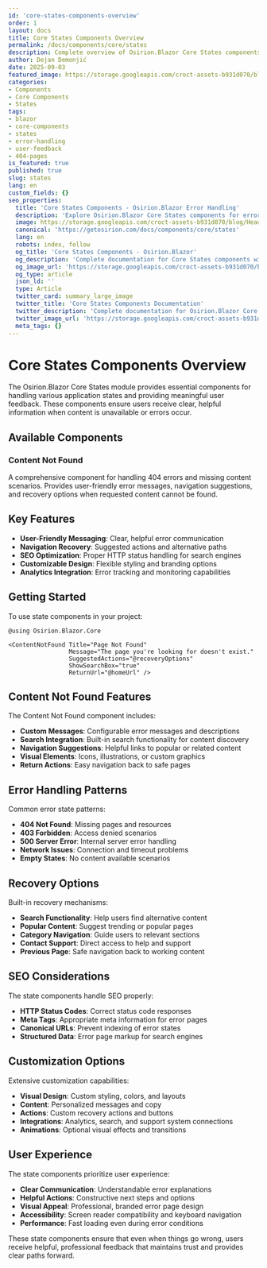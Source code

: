 ```yaml
---
id: 'core-states-components-overview'
order: 1
layout: docs
title: Core States Components Overview
permalink: /docs/components/core/states
description: Complete overview of Osirion.Blazor Core States components including content not found states for error handling and user feedback.
author: Dejan Demonjić
date: 2025-09-03
featured_image: https://storage.googleapis.com/croct-assets-b931d070/blog/Headless_CMS_within_the_React_framework_3_1_da922d2562/Headless_CMS_within_the_React_framework_3_1_da922d2562.png
categories:
- Components
- Core Components
- States
tags:
- blazor
- core-components
- states
- error-handling
- user-feedback
- 404-pages
is_featured: true
published: true
slug: states
lang: en
custom_fields: {}
seo_properties:
  title: 'Core States Components - Osirion.Blazor Error Handling'
  description: 'Explore Osirion.Blazor Core States components for error handling and user feedback states.'
  image: https://storage.googleapis.com/croct-assets-b931d070/blog/Headless_CMS_within_the_React_framework_3_1_da922d2562/Headless_CMS_within_the_React_framework_3_1_da922d2562.png
  canonical: 'https://getosirion.com/docs/components/core/states'
  lang: en
  robots: index, follow
  og_title: 'Core States Components - Osirion.Blazor'
  og_description: 'Complete documentation for Core States components with error handling and feedback features.'
  og_image_url: 'https://storage.googleapis.com/croct-assets-b931d070/blog/Headless_CMS_within_the_React_framework_3_1_da922d2562/Headless_CMS_within_the_React_framework_3_1_da922d2562.png'
  og_type: article
  json_ld: ''
  type: Article
  twitter_card: summary_large_image
  twitter_title: 'Core States Components Documentation'
  twitter_description: 'Complete documentation for Osirion.Blazor Core States components.'
  twitter_image_url: 'https://storage.googleapis.com/croct-assets-b931d070/blog/Headless_CMS_within_the_React_framework_3_1_da922d2562/Headless_CMS_within_the_React_framework_3_1_da922d2562.png'
  meta_tags: {}
---
```


# Core States Components Overview

The Osirion.Blazor Core States module provides essential components for handling various application states and providing meaningful user feedback. These components ensure users receive clear, helpful information when content is unavailable or errors occur.

## Available Components

### Content Not Found
A comprehensive component for handling 404 errors and missing content scenarios. Provides user-friendly error messages, navigation suggestions, and recovery options when requested content cannot be found.

## Key Features

- **User-Friendly Messaging**: Clear, helpful error communication
- **Navigation Recovery**: Suggested actions and alternative paths
- **SEO Optimization**: Proper HTTP status handling for search engines
- **Customizable Design**: Flexible styling and branding options
- **Analytics Integration**: Error tracking and monitoring capabilities

## Getting Started

To use state components in your project:

```razor
@using Osirion.Blazor.Core

<ContentNotFound Title="Page Not Found"
                 Message="The page you're looking for doesn't exist."
                 SuggestedActions="@recoveryOptions"
                 ShowSearchBox="true"
                 ReturnUrl="@homeUrl" />
```

## Content Not Found Features

The Content Not Found component includes:

- **Custom Messages**: Configurable error messages and descriptions
- **Search Integration**: Built-in search functionality for content discovery
- **Navigation Suggestions**: Helpful links to popular or related content
- **Visual Elements**: Icons, illustrations, or custom graphics
- **Return Actions**: Easy navigation back to safe pages

## Error Handling Patterns

Common error state patterns:

- **404 Not Found**: Missing pages and resources
- **403 Forbidden**: Access denied scenarios
- **500 Server Error**: Internal server error handling
- **Network Issues**: Connection and timeout problems
- **Empty States**: No content available scenarios

## Recovery Options

Built-in recovery mechanisms:

- **Search Functionality**: Help users find alternative content
- **Popular Content**: Suggest trending or popular pages
- **Category Navigation**: Guide users to relevant sections
- **Contact Support**: Direct access to help and support
- **Previous Page**: Safe navigation back to working content

## SEO Considerations

The state components handle SEO properly:

- **HTTP Status Codes**: Correct status code responses
- **Meta Tags**: Appropriate meta information for error pages
- **Canonical URLs**: Prevent indexing of error states
- **Structured Data**: Error page markup for search engines

## Customization Options

Extensive customization capabilities:

- **Visual Design**: Custom styling, colors, and layouts
- **Content**: Personalized messages and copy
- **Actions**: Custom recovery actions and buttons
- **Integrations**: Analytics, search, and support system connections
- **Animations**: Optional visual effects and transitions

## User Experience

The state components prioritize user experience:

- **Clear Communication**: Understandable error explanations
- **Helpful Actions**: Constructive next steps and options
- **Visual Appeal**: Professional, branded error page design
- **Accessibility**: Screen reader compatibility and keyboard navigation
- **Performance**: Fast loading even during error conditions

These state components ensure that even when things go wrong, users receive helpful, professional feedback that maintains trust and provides clear paths forward.
